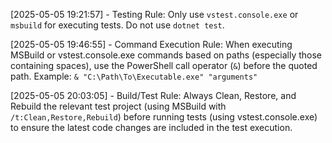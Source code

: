 
[2025-05-05 19:21:57] - Testing Rule: Only use `vstest.console.exe` or `msbuild` for executing tests. Do not use `dotnet test`.

[2025-05-05 19:46:55] - Command Execution Rule: When executing MSBuild or vstest.console.exe commands based on paths (especially those containing spaces), use the PowerShell call operator (`&`) before the quoted path. Example: `& "C:\Path\To\Executable.exe" "arguments"`

[2025-05-05 20:03:05] - Build/Test Rule: Always Clean, Restore, and Rebuild the relevant test project (using MSBuild with `/t:Clean,Restore,Rebuild`) before running tests (using vstest.console.exe) to ensure the latest code changes are included in the test execution.
